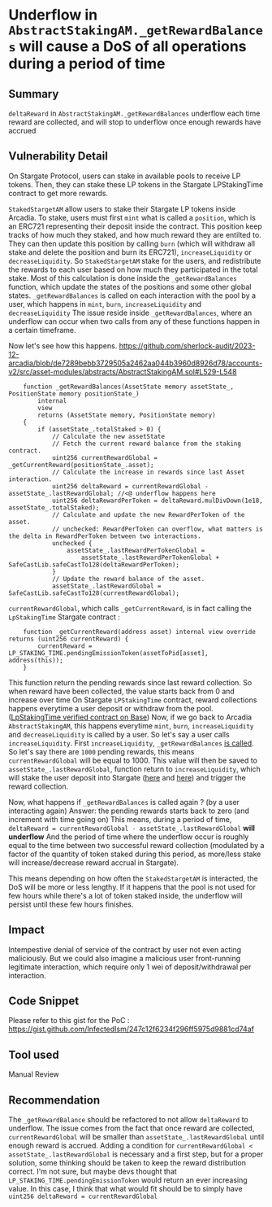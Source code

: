 # Underflow in `AbstractStakingAM._getRewardBalances` will cause a DoS of all operations during a period of time

## Summary
`deltaReward` in `AbstractStakingAM._getRewardBalances` underflow each time reward are collected, and will stop to underflow once enough rewards have accrued

## Vulnerability Detail
On Stargate Protocol, users can stake in available pools to receive LP tokens. 
Then, they can stake these LP tokens in the Stargate LPStakingTime contract to get more rewards.

`StakedStargetAM` allow users to stake their Stargate LP tokens inside Arcadia. 
To stake, users must first `mint` what is called a `position`, which is an ERC721 representing their deposit inside the contract.
This position keep tracks of how much they staked, and how much reward they are entilted to.
They can then update this position by calling `burn` (which will withdraw all stake and delete the position and burn its ERC721), `increaseLiquidity` or `decreaseLiquidity`.
So `StakedStargetAM` stake for the users, and redistribute the rewards to each user based on how much they participated in the total stake.
Most of this calculation is done inside the `_getRewardBalances` function, which update the states of the positions and some other global states.
`_getRewardBalances` is called on each interaction with the pool by a user, which happens in `mint`, `burn`, `increaseLiquidity` and `decreaseLiquidity`
The issue reside inside `_getRewardBalances`, where an underflow can occur when two calls from any of these functions happen in a certain timeframe.

Now let's see how this happens.
https://github.com/sherlock-audit/2023-12-arcadia/blob/de7289bebb3729505a2462aa044b3960d8926d78/accounts-v2/src/asset-modules/abstracts/AbstractStakingAM.sol#L529-L548
```solidity
    function _getRewardBalances(AssetState memory assetState_, PositionState memory positionState_)
        internal
        view
        returns (AssetState memory, PositionState memory)
    {
        if (assetState_.totalStaked > 0) {
            // Calculate the new assetState
            // Fetch the current reward balance from the staking contract.
            uint256 currentRewardGlobal = _getCurrentReward(positionState_.asset);
            // Calculate the increase in rewards since last Asset interaction.
			uint256 deltaReward = currentRewardGlobal - assetState_.lastRewardGlobal; //<@ underflow happens here
            uint256 deltaRewardPerToken = deltaReward.mulDivDown(1e18, assetState_.totalStaked);
            // Calculate and update the new RewardPerToken of the asset.
            // unchecked: RewardPerToken can overflow, what matters is the delta in RewardPerToken between two interactions.
            unchecked {
                assetState_.lastRewardPerTokenGlobal =
                    assetState_.lastRewardPerTokenGlobal + SafeCastLib.safeCastTo128(deltaRewardPerToken);
            }
            // Update the reward balance of the asset.
            assetState_.lastRewardGlobal = SafeCastLib.safeCastTo128(currentRewardGlobal);
```

`currentRewardGlobal`, which calls `_getCurrentReward`, is in fact calling the `LpStakingTime` Stargate contract :
```solidity
    function _getCurrentReward(address asset) internal view override returns (uint256 currentReward) {
        currentReward = LP_STAKING_TIME.pendingEmissionToken(assetToPid[asset], address(this));
    }
```

This function return the pending rewards since last reward collection. So when reward have been collected, the value starts back from 0 and increase over time
On Stargate `LPStakingTime` contract, reward collections happens everytime a user deposit or withdraw from the pool. ([LpStakingTime verified contract on Base](https://basescan.deth.net/address/0x06eb48763f117c7be887296cdcdfad2e4092739c))
Now, if we go back to Arcadia `AbstractStakingAM`, this happens everytime `mint`, `burn`, `increaseLiquidity` and `decreaseLiquidity` is called by a user.
So let's say a user calls `increaseLiquidity`.
First `increaseLiquidity`, `_getRewardBalances` [is called](https://github.com/sherlock-audit/2023-12-arcadia/blob/de7289bebb3729505a2462aa044b3960d8926d78/accounts-v2/src/asset-modules/abstracts/AbstractStakingAM.sol#L340). 
So let's say there are `1000` pending rewards, this means `currentRewardGlobal` will be equal to 1000.
This value will then be saved to `assetState_.lastRewardGlobal`, function return to `increaseLiquidity`, which will stake the user deposit into Stargate ([here](https://github.com/sherlock-audit/2023-12-arcadia/blob/de7289bebb3729505a2462aa044b3960d8926d78/accounts-v2/src/asset-modules/abstracts/AbstractStakingAM.sol#L314) and [here](https://github.com/sherlock-audit/2023-12-arcadia/blob/de7289bebb3729505a2462aa044b3960d8926d78/accounts-v2/src/asset-modules/Stargate-Finance/StakedStargateAM.sol#L82-L87)) and trigger the reward collection.

Now, what happens if `_getRewardBalances` is called again ? (by a user interacting again)
Answer: the pending rewards starts back to zero (and increment with time going on) 
This means, during a period of time, `deltaReward = currentRewardGlobal - assetState_.lastRewardGlobal` **will underflow**
And the period of time where the underflow occur is roughly equal to the time between two successful reward collection (modulated by a factor of the quantity of token staked during this period, as more/less stake will increase/decrease reward accrual in Stargate).

This means depending on how often the `StakedStargetAM` is interacted, the DoS will be more or less lengthy.
If it happens that the pool is not used for few hours while there's a lot of token staked inside, the underflow will persist until these few hours finishes.

## Impact
Intempestive denial of service of the contract by user not even acting maliciously.
But we could also imagine a malicious user front-running legitimate interaction, which require only 1 wei of deposit/withdrawal per interaction.

## Code Snippet
Please refer to this gist for the PoC : https://gist.github.com/InfectedIsm/247c12f6234f296ff5975d9881cd74af

## Tool used
Manual Review

## Recommendation
The `_getRewardBalance` should be refactored to not allow `deltaReward` to underflow.
The issue comes from the fact that once reward are collected, `currentRewardGlobal` will be smaller than `assetState_.lastRewardGlobal` until enough reward is accrued.
Adding a condition for `currentRewardGlobal < assetState_.lastRewardGlobal` is necessary and a first step, but for a proper solution, some thinking should be taken to keep the reward distribution correct.
I'm not sure, but maybe devs thought that `LP_STAKING_TIME.pendingEmissionToken` would return an ever increasing value. In this case, I think that what would fit should be to simply have `uint256 deltaReward = currentRewardGlobal`
